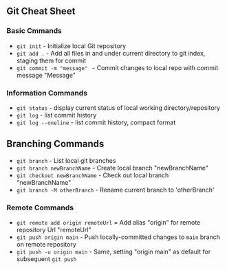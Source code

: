 ## Git Cheat Sheet

### Basic Cmmands
* `git init` - Initialize local Git repository
* `git add .` - Add all files in and under current directory to git index, staging them for commit
* `git commit -m "message" ` - Commit changes to local repo with commit message "Message"

### Information Commands
* `git status` - display current status of local working directory/repository
* `git log` - list commit history
* `git log --oneline` - list commit history, compact format

## Branching Commands
* `git branch` - List local git branches
* `git branch newBranchName` - Create local branch "newBranchName"
* `git checkout newBranchName` - Check out local branch "newBranchName"
* `git branch -M otherBranch` - Rename current branch to 'otherBranch'

### Remote Commands
* `git remote add origin remoteUrl` = Add alias "origin" for remote repository Url "remoteUrl"
* `git push origin main` - Push locally-committed changes to `main` branch on remote repository
* `git push -u origin main` - Same, setting "origin main" as default for subsequent `git push`
